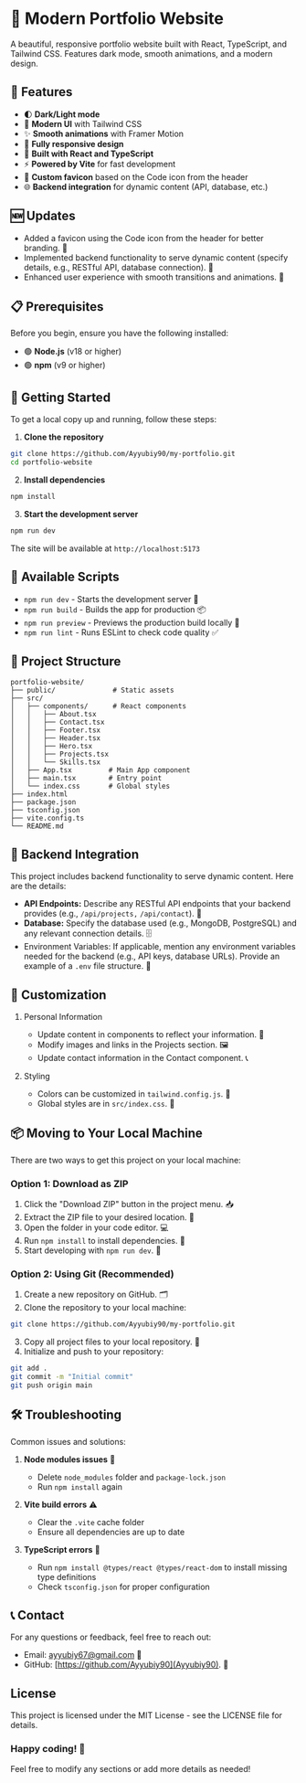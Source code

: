 # 🌟 Modern Portfolio Website

A beautiful, responsive portfolio website built with React, TypeScript, and Tailwind CSS. Features dark mode, smooth animations, and a modern design.

## 🚀 Features

- 🌓 **Dark/Light mode**
- 🎨 **Modern UI** with Tailwind CSS
- ✨ **Smooth animations** with Framer Motion
- 📱 **Fully responsive design**
- 🚀 **Built with React and TypeScript**
- ⚡ **Powered by Vite** for fast development
- 🔗 **Custom favicon** based on the Code icon from the header
- 🌐 **Backend integration** for dynamic content (API, database, etc.)

## 🆕 Updates

- Added a favicon using the Code icon from the header for better branding. 🎉
- Implemented backend functionality to serve dynamic content (specify details, e.g., RESTful API, database connection). 🔄
- Enhanced user experience with smooth transitions and animations. 🌈

## 📋 Prerequisites

Before you begin, ensure you have the following installed:
- 🟢 **Node.js** (v18 or higher)
- 🟢 **npm** (v9 or higher)

## 🏁 Getting Started

To get a local copy up and running, follow these steps:

1. **Clone the repository**
```bash
git clone https://github.com/Ayyubiy90/my-portfolio.git
cd portfolio-website
```

2. **Install dependencies**
```bash
npm install
```

3. **Start the development server**
```bash
npm run dev
```

The site will be available at `http://localhost:5173`

## 📜 Available Scripts

- `npm run dev` - Starts the development server 🚀
- `npm run build` -  Builds the app for production 📦
- `npm run preview` - Previews the production build locally 👀
- `npm run lint` - Runs ESLint to check code quality ✅

## 📂 Project Structure

```
portfolio-website/
├── public/              # Static assets
├── src/
│   ├── components/      # React components
│   │   ├── About.tsx
│   │   ├── Contact.tsx
│   │   ├── Footer.tsx
│   │   ├── Header.tsx
│   │   ├── Hero.tsx
│   │   ├── Projects.tsx
│   │   └── Skills.tsx
│   ├── App.tsx         # Main App component
│   ├── main.tsx        # Entry point
│   └── index.css       # Global styles
├── index.html
├── package.json
├── tsconfig.json
├── vite.config.ts
└── README.md
```

## 🔌 Backend Integration
This project includes backend functionality to serve dynamic content. Here are the details:

- **API Endpoints:** Describe any RESTful API endpoints that your backend provides (e.g., `/api/projects,` `/api/contact`). 📡
- **Database:** Specify the database used (e.g., MongoDB, PostgreSQL) and any relevant connection details. 🗄️
- Environment Variables: If applicable, mention any environment variables needed for the backend (e.g., API keys, database URLs). Provide an example of a `.env` file structure. 🔑

## 🎨 Customization

1. Personal Information
   - Update content in components to reflect your information. 📝
   - Modify images and links in the Projects section. 🖼️
   - Update contact information in the Contact component. 📞

2. Styling
   - Colors can be customized in `tailwind.config.js`. 🎨
   - Global styles are in `src/index.css`. 📄

## 📦 Moving to Your Local Machine

There are two ways to get this project on your local machine:

### Option 1: Download as ZIP

1. Click the "Download ZIP" button in the project menu. 📥
2. Extract the ZIP file to your desired location. 📂
3. Open the folder in your code editor. 💻
4. Run `npm install` to install dependencies. 🔧
5. Start developing with `npm run dev`. 🚀

### Option 2: Using Git (Recommended)

1. Create a new repository on GitHub. 🗂️
2. Clone the repository to your local machine:
```bash
git clone https://github.com/Ayyubiy90/my-portfolio.git
```
3. Copy all project files to your local repository. 📁
4. Initialize and push to your repository:
```bash
git add .
git commit -m "Initial commit"
git push origin main
```

## 🛠️ Troubleshooting

Common issues and solutions:

1. **Node modules issues** 🧩
   - Delete `node_modules` folder and `package-lock.json`
   - Run `npm install` again

2. **Vite build errors** ⚠️
   - Clear the `.vite` cache folder
   - Ensure all dependencies are up to date

3. **TypeScript errors** 📜
   - Run `npm install @types/react @types/react-dom` to install missing type definitions
   - Check `tsconfig.json` for proper configuration

## 📞 Contact
For any questions or feedback, feel free to reach out:

   - Email: ayyubiy67@gmail.com 📧
   - GitHub: [https://github.com/Ayyubiy90](Ayyubiy90). 🐙


## License

This project is licensed under the MIT License - see the LICENSE file for details.

### Happy coding! 🚀

Feel free to modify any sections or add more details as needed!